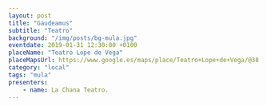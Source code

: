 ```yaml
---
layout: post
title: "Gaudeamus"
subtitle: "Teatro"
background: "/img/posts/bg-mula.jpg"
eventdate: 2019-01-31 12:30:00 +0100
placeName: "Teatro Lope de Vega"
placeMapsUrl: https://www.google.es/maps/place/Teatro+Lope+de+Vega/@38.0410092,-1.4942407,17z/data=!3m1!4b1!4m5!3m4!1s0xd6460c52dca05d7:0x25b07ab4a44da96!8m2!3d38.041005!4d-1.492052
category: "local"
tags: "mula"
presenters:
    - name: La Chana Teatro.
---
```

